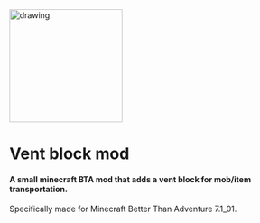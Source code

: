 
<img src="https://github.com/user-attachments/assets/916c9447-74ff-499c-9f15-8cbb2f51de9f" alt="drawing" width="200"/>

# Vent block mod

#### A small minecraft BTA mod that adds a vent block for mob/item transportation.

Specifically made for Minecraft Better Than Adventure 7.1_01.
